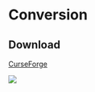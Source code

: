 # Conversion

## Download

[CurseForge](https://www.curseforge.com/minecraft/mc-mods/conversion)

<a href="https://jitpack.io/#NiTiS-Dev/Conversion">
  <img src="https://jitpack.io/v/NiTiS-Dev/Conversion.svg">
</a>
